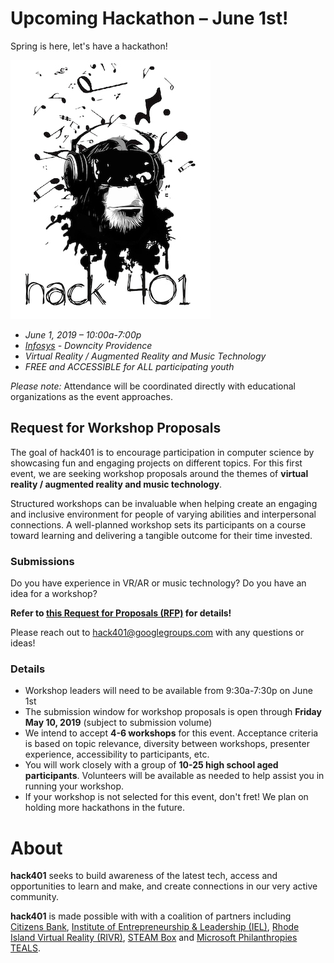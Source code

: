 
# Upcoming Hackathon – June 1st!

Spring is here, let's have a hackathon!

![temporary logo](assets/img/Hack401MonkeyingAround.jpg)

- *June 1, 2019 – 10:00a-7:00p*
- *[Infosys](https://www.google.com/maps/place/75+Fountain+St,+Providence,+RI+02902/@41.8243372,-71.4177514,17z/data=!3m1!4b1!4m5!3m4!1s0x89e44512321b74cd:0x1686f9ddb57cd98c!8m2!3d41.8243372!4d-71.4155574) - Downcity Providence*
- *Virtual Reality / Augmented Reality and Music Technology*
- *FREE and ACCESSIBLE for ALL participating youth*

*Please note:* Attendance will be coordinated directly with educational organizations as the event approaches.


## Request for Workshop Proposals

The goal of hack401 is to encourage participation in computer science by showcasing fun and engaging projects on different topics. For this first event, we are seeking workshop proposals around the themes of **virtual reality / augmented reality and music technology**.

Structured workshops can be invaluable when helping create an engaging and inclusive environment for people of varying abilities and interpersonal connections. A well-planned workshop sets its participants on a course toward learning and delivering a tangible outcome for their time invested. 

### Submissions

Do you have experience in VR/AR or music technology? Do you have an idea for a workshop? 

**Refer to [this Request for Proposals (RFP)](https://docs.google.com/document/d/1woUa6IHDCteQ2rKRe-smULYxyXlEH_3LSBKMzn_CphI) for details!**

Please reach out to [hack401@googlegroups.com](mailto:hack401@googlegroups.com) with any questions or ideas!


### Details

- Workshop leaders will need to be available from 9:30a-7:30p on June 1st
- The submission window for workshop proposals is open through **Friday May 10, 2019** (subject to submission volume)
- We intend to accept **4-6 workshops** for this event. Acceptance criteria is based on topic relevance, diversity between workshops, presenter experience, accessibility to participants, etc.
- You will work closely with a group of **10-25 high school aged participants**. Volunteers will be available as needed to help assist you in running your workshop.
- If your workshop is not selected for this event, don't fret! We plan on holding more hackathons in the future.


# About

**hack401** seeks to build awareness of the latest tech, access and opportunities to learn and make, and create connections in our very active community.

**hack401** is made possible with with a coalition of partners including [Citizens Bank](https://www.citizensbank.com), [Institute of Entrepreneurship & Leadership (IEL)](https://ieleadership.org/
), [Rhode Island Virtual Reality (RIVR)](https://www.facebook.com/rhodeislandvr/), [STEAM Box](https://www.facebook.com/STEAMBoxRI/) and [Microsoft Philanthropies TEALS](https://www.tealsk12.org).
